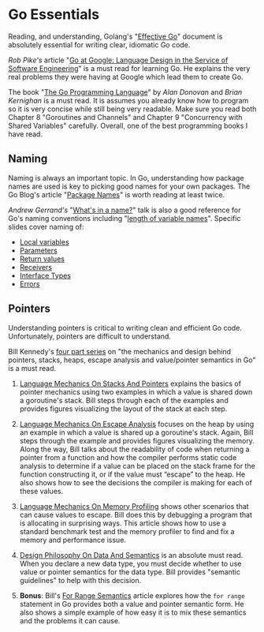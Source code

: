 # Go Essentials

Reading, and understanding, Golang's "[Effective
Go](https://golang.org/doc/effective_go.html)" document is absolutely
essential for writing clear, idiomatic Go code.

_Rob Pike's_ article "[Go at Google: Language Design in the Service of
Software Engineering](https://talks.golang.org/2012/splash.article)" is
a must read for learning Go. He explains the very real problems they
were having at Google which lead them to create Go.

The book "[The Go Programming Language](http://www.gopl.io/)" by _Alan
Donovan_ and _Brian Kernighan_ is a must read. It is assumes you already
know how to program so it is very concise while still being very
readable.
Make sure you read both
Chapter 8 "Goroutines and Channels" and
Chapter 9 "Concurrency with Shared Variables"
carefully.
Overall, one of the best programming books I have read.


## Naming

Naming is always an important topic.
In Go, understanding how package names are used
is key to picking good names for your own packages.
The Go Blog's article
"[Package Names](https://blog.golang.org/package-names)"
is worth reading at least twice.

_Andrew Gerrand's_
"[What's in a name?](https://talks.golang.org/2014/names.slide)"
talk is also a good reference for Go's naming conventions including
"[length of variable names](https://talks.golang.org/2014/names.slide#5)".
Specific slides cover naming of:

- [Local variables](https://talks.golang.org/2014/names.slide#7)
- [Parameters](https://talks.golang.org/2014/names.slide#10)
- [Return values](https://talks.golang.org/2014/names.slide#11)
- [Receivers](https://talks.golang.org/2014/names.slide#12)
- [Interface Types](https://talks.golang.org/2014/names.slide#14)
- [Errors](https://talks.golang.org/2014/names.slide#15)

## Pointers

Understanding pointers is critical to writing clean and efficient Go
code. Unfortunately, pointers are difficult to understand.

Bill Kennedy's [four part
series](https://www.goinggo.net/2017/05/language-mechanics-on-stacks-and-pointers.html)
on "the mechanics and design behind pointers, stacks, heaps, escape
analysis and value/pointer semantics in Go" is a must read.

1. [Language Mechanics On Stacks And
   Pointers](https://www.goinggo.net/2017/05/language-mechanics-on-stacks-and-pointers.html)
   explains the basics of pointer mechanics using two examples in which
   a value is shared down a goroutine's stack. Bill steps through each
   of the examples and provides figures visualizing the layout of the
   stack at each step.

2. [Language Mechanics On Escape
   Analysis](https://www.goinggo.net/2017/05/language-mechanics-on-escape-analysis.html)
   focuses on the heap by using an example in which a value is shared up
   a goroutine's stack. Again, Bill steps through the example and
   provides figures visualizing the memory. Along the way, Bill talks
   about the readability of code when returning a pointer from a
   function and how the compiler performs static code analysis to
   determine if a value can be placed on the stack frame for the
   function constructing it, or if the value must “escape” to the heap.
   He also shows how to see the decisions the compiler is making for
   each of these values.

3. [Language Mechanics On Memory
   Profiling](https://www.goinggo.net/2017/06/language-mechanics-on-memory-profiling.html)
   shows other scenarios that can cause values to escape. Bill does this
   by debugging a program that is allocating in surprising ways. This
   article shows how to use a standard benchmark test and the memory
   profiler to find and fix a memory and performance issue.

4. [Design Philosophy On Data And
   Semantics](https://www.goinggo.net/2017/06/design-philosophy-on-data-and-semantics.html)
   is an absolute must read. When you declare a new data type, you must
   decide whether to use value or pointer semantics for the data type.
   Bill provides "semantic guidelines" to help with this decision.

5. __Bonus__: Bill's [For Range
   Semantics](https://www.goinggo.net/2017/06/for-range-semantics.html)
   article explores how the `for range` statement in Go provides both a
   value and pointer semantic form. He also shows a simple example of
   how easy it is to mix these semantics and the problems it can cause.

